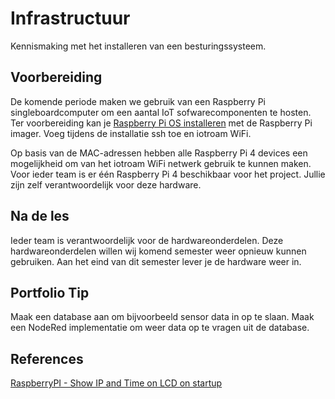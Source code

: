 # Infrastructuur

Kennismaking met het installeren van een besturingssysteem. 

## Voorbereiding

De komende periode maken we gebruik van een Raspberry Pi singleboardcomputer om een aantal IoT sofwarecomponenten te hosten. Ter voorbereiding kan je [Raspberry Pi OS installeren](../../infrastructuur/OS/Raspberry-Pi-OS/README.md) met de Raspberry Pi imager. Voeg tijdens de installatie ssh toe en iotroam WiFi.

Op basis van de MAC-adressen hebben alle Raspberry Pi 4 devices een mogelijkheid om van het iotroam WiFi netwerk gebruik te kunnen maken. Voor ieder team is er één Raspberry Pi 4 beschikbaar voor het project. Jullie zijn zelf verantwoordelijk voor deze hardware.

## Na de les

Ieder team is verantwoordelijk voor de hardwareonderdelen. Deze hardwareonderdelen willen wij komend semester weer opnieuw kunnen gebruiken. Aan het eind van dit semester lever je de hardware weer in.

## Portfolio Tip

Maak een database aan om bijvoorbeeld sensor data in op te slaan. Maak een NodeRed implementatie om weer data op te vragen uit de database. 

## References

[RaspberryPI - Show IP and Time on LCD on startup](https://github.com/RickMageddon/RaspberryPI-LCD-IPonStartup)